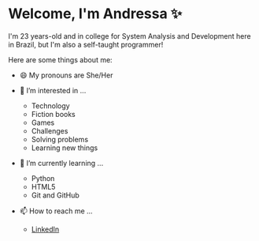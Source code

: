 # Welcome, I'm Andressa ✨

I'm 23 years-old and in college for System Analysis and Development here in Brazil, but I'm also a self-taught programmer!

Here are some things about me:

- 😄 My pronouns are She/Her

- 👀 I’m interested in ...
  - Technology
  - Fiction books
  - Games
  - Challenges
  - Solving problems
  - Learning new things
  
- 🌱 I’m currently learning ...
  - Python
  - HTML5
  - Git and GitHub

- 📫 How to reach me ...
  - [LinkedIn](https://www.linkedin.com/in/andressa-vieira-41876532a/)

<!---
ansomething/ansomething is a ✨ special ✨ repository because its `README.md` (this file) appears on your GitHub profile.
You can click the Preview link to take a look at your changes.
--->
